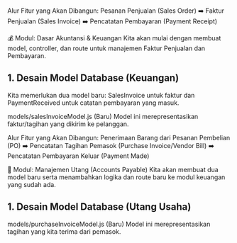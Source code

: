 Alur Fitur yang Akan Dibangun:
Pesanan Penjualan (Sales Order) ➡️ Faktur Penjualan (Sales Invoice) ➡️ Pencatatan Pembayaran (Payment Receipt)

💰 Modul: Dasar Akuntansi & Keuangan
Kita akan mulai dengan membuat model, controller, dan route untuk manajemen Faktur Penjualan dan Pembayaran.

## 1. Desain Model Database (Keuangan)

Kita memerlukan dua model baru: SalesInvoice untuk faktur dan PaymentReceived untuk catatan pembayaran yang masuk.

models/salesInvoiceModel.js (Baru)
Model ini merepresentasikan faktur/tagihan yang dikirim ke pelanggan.

Alur Fitur yang Akan Dibangun:
Penerimaan Barang dari Pesanan Pembelian (PO) ➡️ Pencatatan Tagihan Pemasok (Purchase Invoice/Vendor Bill) ➡️ Pencatatan Pembayaran Keluar (Payment Made)

🧾 Modul: Manajemen Utang (Accounts Payable)
Kita akan membuat dua model baru serta menambahkan logika dan route baru ke modul keuangan yang sudah ada.

## 1. Desain Model Database (Utang Usaha)

models/purchaseInvoiceModel.js (Baru)
Model ini merepresentasikan tagihan yang kita terima dari pemasok.
